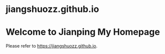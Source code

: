 # jiangshuozz.github.io
Welcome to Jianping My Homepage  
=====  
Please refer to <https://jiangshuozz.github.io>.

